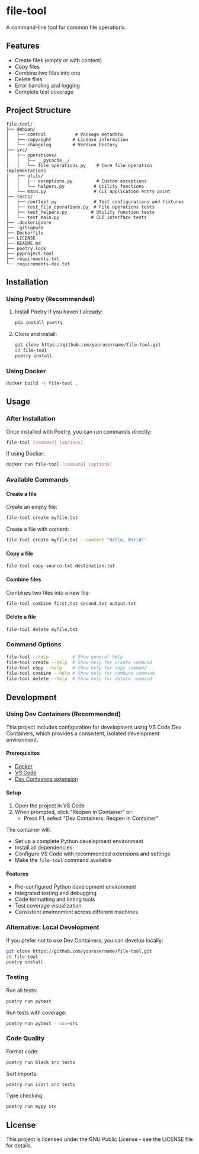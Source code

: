 # file-tool
A command-line tool for common file operations.

## Features
- Create files (empty or with content)
- Copy files
- Combine two files into one
- Delete files
- Error handling and logging
- Complete test coverage

## Project Structure
```
file-tool/
├── debian/
│   ├── control           # Package metadata
│   ├── copyright        # License information
│   └── changelog        # Version history
├── src/
│   ├── operations/
│   │   ├── __pycache__/
│   │   └── file_operations.py    # Core file operation implementations
│   ├── utils/
│   │   ├── exceptions.py         # Custom exceptions
│   │   └── helpers.py           # Utility functions
│   └── main.py                  # CLI application entry point
├── tests/
│   ├── conftest.py              # Test configurations and fixtures
│   ├── test_file_operations.py  # File operations tests
│   ├── test_helpers.py         # Utility function tests
│   └── test_main.py            # CLI interface tests
├── .dockerignore
├── .gitignore
├── Dockerfile
├── LICENSE
├── README.md
├── poetry.lock
├── pyproject.toml
├── requirements.txt
└── requirements-dev.txt
```

## Installation

### Using Poetry (Recommended)
1. Install Poetry if you haven't already:
   ```bash
   pip install poetry
   ```

2. Clone and install:
   ```bash
   git clone https://github.com/yourusername/file-tool.git
   cd file-tool
   poetry install
   ```

### Using Docker
```bash
docker build -t file-tool .
```

## Usage

### After Installation
Once installed with Poetry, you can run commands directly:
```bash
file-tool [command] [options]
```

If using Docker:
```bash
docker run file-tool [command] [options]
```

### Available Commands

#### Create a file
Create an empty file:
```bash
file-tool create myfile.txt
```

Create a file with content:
```bash
file-tool create myfile.txt --content "Hello, World!"
```

#### Copy a file
```bash
file-tool copy source.txt destination.txt
```

#### Combine files
Combines two files into a new file:
```bash
file-tool combine first.txt second.txt output.txt
```

#### Delete a file
```bash
file-tool delete myfile.txt
```

### Command Options
```bash
file-tool --help         # Show general help
file-tool create --help  # Show help for create command
file-tool copy --help    # Show help for copy command
file-tool combine --help # Show help for combine command
file-tool delete --help  # Show help for delete command
```

## Development

### Using Dev Containers (Recommended)
This project includes configuration for development using VS Code Dev Containers, which provides a consistent, isolated development environment.

#### Prerequisites
- [Docker](https://www.docker.com/products/docker-desktop/)
- [VS Code](https://code.visualstudio.com/)
- [Dev Containers extension](https://marketplace.visualstudio.com/items?itemName=ms-vscode-remote.remote-containers)

#### Setup
1. Open the project in VS Code
2. When prompted, click "Reopen in Container" or:
   - Press F1, select "Dev Containers: Reopen in Container"

The container will:
- Set up a complete Python development environment
- Install all dependencies
- Configure VS Code with recommended extensions and settings
- Make the `file-tool` command available

#### Features
- Pre-configured Python development environment
- Integrated testing and debugging
- Code formatting and linting tools
- Test coverage visualization
- Consistent environment across different machines

### Alternative: Local Development
If you prefer not to use Dev Containers, you can develop locally:

```bash
git clone https://github.com/yourusername/file-tool.git
cd file-tool
poetry install
```

### Testing
Run all tests:
```bash
poetry run pytest
```

Run tests with coverage:
```bash
poetry run pytest --cov=src
```

### Code Quality
Format code:
```bash
poetry run black src tests
```

Sort imports:
```bash
poetry run isort src tests
```

Type checking:
```bash
poetry run mypy src
```

## License
This project is licensed under the GNU Public License - see the LICENSE file for details.